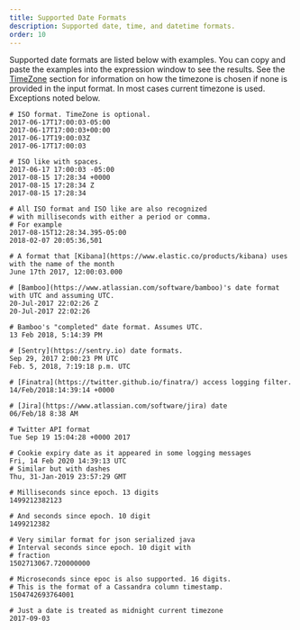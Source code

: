 ```yaml
---
title: Supported Date Formats
description: Supported date, time, and datetime formats.
order: 10
---
```

Supported date formats are listed below with examples.  You can copy and paste the examples into the expression window 
to see the results. See the [TimeZone](timezone.html) section for information on how the timezone is chosen if none is provided 
in the input format. In most cases current timezone is used. Exceptions noted below.

```
# ISO format. TimeZone is optional.
2017-06-17T17:00:03-05:00 
2017-06-17T17:00:03+00:00
2017-06-17T19:00:03Z
2017-06-17T17:00:03

# ISO like with spaces.
2017-06-17 17:00:03 -05:00 
2017-08-15 17:28:34 +0000
2017-08-15 17:28:34 Z
2017-08-15 17:28:34

# All ISO format and ISO like are also recognized
# with milliseconds with either a period or comma.
# For example
2017-08-15T12:28:34.395-05:00
2018-02-07 20:05:36,501

# A format that [Kibana](https://www.elastic.co/products/kibana) uses with the name of the month
June 17th 2017, 12:00:03.000

# [Bamboo](https://www.atlassian.com/software/bamboo)'s date format with UTC and assuming UTC.
20-Jul-2017 22:02:26 Z
20-Jul-2017 22:02:26

# Bamboo's "completed" date format. Assumes UTC.
13 Feb 2018, 5:14:39 PM

# [Sentry](https://sentry.io) date formats.
Sep 29, 2017 2:00:23 PM UTC
Feb. 5, 2018, 7:19:18 p.m. UTC

# [Finatra](https://twitter.github.io/finatra/) access logging filter.
14/Feb/2018:14:39:14 +0000

# [Jira](https://www.atlassian.com/software/jira) date
06/Feb/18 8:38 AM

# Twitter API format
Tue Sep 19 15:04:28 +0000 2017

# Cookie expiry date as it appeared in some logging messages
Fri, 14 Feb 2020 14:39:13 UTC
# Similar but with dashes
Thu, 31-Jan-2019 23:57:29 GMT

# Milliseconds since epoch. 13 digits
1499212382123

# And seconds since epoch. 10 digit
1499212382

# Very similar format for json serialized java 
# Interval seconds since epoch. 10 digit with 
# fraction
1502713067.720000000

# Microseconds since epoc is also supported. 16 digits. 
# This is the format of a Cassandra column timestamp.
1504742693764001

# Just a date is treated as midnight current timezone 
2017-09-03
```
